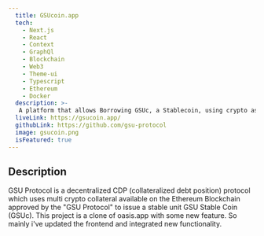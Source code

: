 ```yaml
---
  title: GSUcoin.app
  tech:
    - Next.js
    - React
    - Context
    - GraphQl
    - Blockchain
    - Web3
    - Theme-ui
    - Typescript
    - Ethereum 
    - Docker
  description: >-
   A platform that allows Borrowing GSUc, a Stablecoin, using crypto as your collateral. 
  liveLink: https://gsucoin.app/
  githubLink: https://github.com/gsu-protocol
  image: gsucoin.png
  isFeatured: true
---
```


## Description

GSU Protocol is a decentralized CDP (collateralized debt position) protocol which uses multi crypto collateral available on the Ethereum Blockchain approved by the "GSU Protocol" to issue a stable unit GSU Stable Coin (GSUc).
This project is a clone of oasis.app with some new feature. So mainly i've updated the frontend and integrated new functionality.
